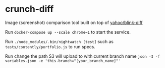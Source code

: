 # crunch-diff
Image (screenshot) comparison tool built on top of [yahoo/blink-diff](https://github.com/yahoo/blink-diff)

Run `docker-compose up --scale chrome=1` to start the service.

Run `./node_modules/.bin/nightwatch [test]` such as `tests/contently/portfolio.js` to run specs.

Run change the path S3 will upload to with current branch name `json -I -f variables.json -e 'this.branch="[your_branch_name]"'`
